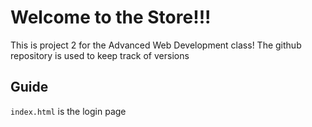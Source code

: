 # Welcome to the Store!!!

This is project 2 for the Advanced Web Development class!
The github repository is used to keep track of versions

## Guide
`index.html` is the login page

